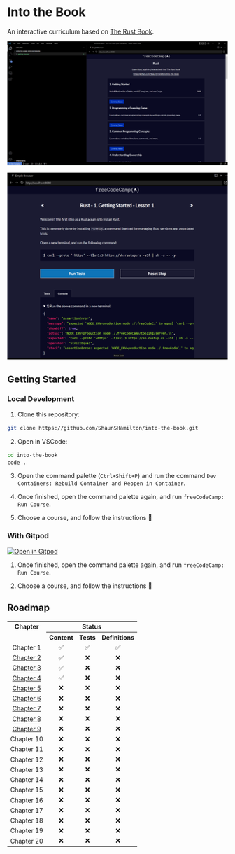 # Into the Book

An interactive curriculum based on [The Rust Book](https://doc.rust-lang.org/book/).

![Into the Book](./client/into-the-book.png)

![Interactivity](./client/into-the-book-2.png)

## Getting Started

### Local Development

1. Clone this repository:

```bash
git clone https://github.com/ShaunSHamilton/into-the-book.git
```

2. Open in VSCode:

```bash
cd into-the-book
code .
```

3. Open the command palette (`Ctrl+Shift+P`) and run the command `Dev Containers: Rebuild Container and Reopen in Container`.

4. Once finished, open the command palette again, and run `freeCodeCamp: Run Course`.

5. Choose a course, and follow the instructions 🎉

### With Gitpod

[![Open in Gitpod](https://gitpod.io/button/open-in-gitpod.svg)](https://gitpod.io/#https://github.com/ShaunSHamilton/into-the-book)

1. Once finished, open the command palette again, and run `freeCodeCamp: Run Course`.

2. Choose a course, and follow the instructions 🦀

## Roadmap

<table style="text-align: center;">
  <tr>
    <th>Chapter</th>
    <th colspan="3">Status</th>
  </tr>
  <tr>
    <td colspan="1" rowspan="1"></td>
    <th>Content</th>
    <th>Tests</th>
    <th>Definitions</th>
  <tr>
    <td>Chapter 1</td>
    <td>✅</td>
    <td>✅</td>
    <td>✅</td>
 </tr>
  <tr>
    <td><a href="https://github.com/ShaunSHamilton/into-the-book/issues/1">Chapter 2</a></td>
    <td>✅</td>
    <td>❌</td>
    <td>❌</td>
  </tr>
  <tr>
    <td><a href="https://github.com/ShaunSHamilton/into-the-book/issues/2">Chapter 3</a></td>
    <td>✅</td>
    <td>❌</td>
    <td>❌</td>
  </tr>
  <tr>
    <td><a href="https://github.com/ShaunSHamilton/into-the-book/issues/3">Chapter 4</a></td>
    <td>✅</td>
    <td>❌</td>
    <td>❌</td>
  </tr>
  <tr>
    <td><a href="https://github.com/ShaunSHamilton/into-the-book/issues/4">Chapter 5</a></td>
    <td>❌</td>
    <td>❌</td>
    <td>❌</td>
  </tr>
  <tr>
    <td><a href="https://github.com/ShaunSHamilton/into-the-book/issues/5">Chapter 6</a></td>
    <td>❌</td>
    <td>❌</td>
    <td>❌</td>
  </tr>
  <tr>
    <td><a href="https://github.com/ShaunSHamilton/into-the-book/issues/6">Chapter 7</a></td>
    <td>❌</td>
    <td>❌</td>
    <td>❌</td>
  </tr>
  <tr>
    <td><a href="https://github.com/ShaunSHamilton/into-the-book/issues/7">Chapter 8</a></td>
    <td>❌</td>
    <td>❌</td>
    <td>❌</td>
  </tr>
  <tr>
    <td><a href="https://github.com/ShaunSHamilton/into-the-book/issues/8">Chapter 9</a></td>
    <td>❌</td>
    <td>❌</td>
    <td>❌</td>
  </tr>
  <tr>
    <td>Chapter 10</td>
    <td>❌</td>
    <td>❌</td>
    <td>❌</td>
  </tr>
  <tr>
    <td>Chapter 11</td>
    <td>❌</td>
    <td>❌</td>
    <td>❌</td>
  </tr>
  <tr>
    <td>Chapter 12</td>
    <td>❌</td>
    <td>❌</td>
    <td>❌</td>
  </tr>
  <tr>
    <td>Chapter 13</td>
    <td>❌</td>
    <td>❌</td>
    <td>❌</td>
  </tr>
  <tr>
    <td>Chapter 14</td>
    <td>❌</td>
    <td>❌</td>
    <td>❌</td>
  </tr>
  <tr>
    <td>Chapter 15</td>
    <td>❌</td>
    <td>❌</td>
    <td>❌</td>
  </tr>
  <tr>
    <td>Chapter 16</td>
    <td>❌</td>
    <td>❌</td>
    <td>❌</td>
  </tr>
  <tr>
    <td>Chapter 17</td>
    <td>❌</td>
    <td>❌</td>
    <td>❌</td>
  </tr>
  <tr>
    <td>Chapter 18</td>
    <td>❌</td>
    <td>❌</td>
    <td>❌</td>
  </tr>
  <tr>
    <td>Chapter 19</td>
    <td>❌</td>
    <td>❌</td>
    <td>❌</td>
  </tr>
  <tr>
    <td>Chapter 20</td>
    <td>❌</td>
    <td>❌</td>
    <td>❌</td>
  </tr>
</table>
